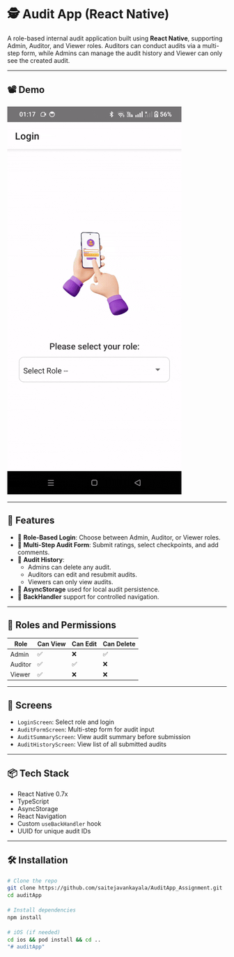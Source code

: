 # 🕵️ Audit App (React Native)

A role-based internal audit application built using **React Native**, supporting Admin, Auditor, and Viewer roles. Auditors can conduct audits via a multi-step form, while Admins can manage the audit history and Viewer can only see the created audit.

---

## 📽️ Demo

![Audit App Demo](./src/assets/auditapp.gif)

---

## 📱 Features

- 🔐 **Role-Based Login**: Choose between Admin, Auditor, or Viewer roles.
- 🧾 **Multi-Step Audit Form**: Submit ratings, select checkpoints, and add comments.
- 📝 **Audit History**:
  - Admins can delete any audit.
  - Auditors can edit and resubmit audits.
  - Viewers can only view audits.
- 🧠 **AsyncStorage** used for local audit persistence.
- 🔁 **BackHandler** support for controlled navigation.

---

## 👥 Roles and Permissions

| Role     | Can View | Can Edit | Can Delete |
|----------|----------|----------|------------|
| Admin    | ✅       | ❌       | ✅         |
| Auditor  | ✅       | ✅       | ❌         |
| Viewer   | ✅       | ❌       | ❌         |

---

## 🚀 Screens

- `LoginScreen`: Select role and login
- `AuditFormScreen`: Multi-step form for audit input
- `AuditSummaryScreen`: View audit summary before submission
- `AuditHistoryScreen`: View list of all submitted audits

---

## 📦 Tech Stack

- React Native 0.7x
- TypeScript
- AsyncStorage
- React Navigation
- Custom `useBackHandler` hook
- UUID for unique audit IDs

---

## 🛠️ Installation

```bash
# Clone the repo
git clone https://github.com/saitejavankayala/AuditApp_Assignment.git
cd auditApp

# Install dependencies
npm install

# iOS (if needed)
cd ios && pod install && cd ..
"# auditApp" 
